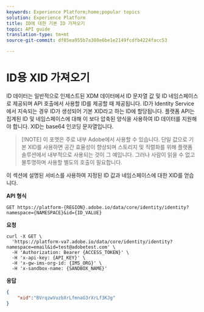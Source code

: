 ```yaml
---
keywords: Experience Platform;home;popular topics
solution: Experience Platform
title: ID에 대한 기본 ID 가져오기
topic: API guide
translation-type: tm+mt
source-git-commit: df85ea955b7a308e6be1e2149fcdfb4224facc53

---
```



# ID용 XID 가져오기

ID 데이터는 일반적으로 인제스트된 XDM 데이터에서 ID 문자열 값 및 ID 네임스페이스로 제공되며 API 호출에서 사용할 ID를 제공할 때 제공됩니다. ID가 Identity Service에서 지속되는 경우 ID가 생성되어 기본 XID라고 하는 ID에 할당됩니다. 플랫폼 API는 집계된 ID 및 네임스페이스에 대해 이 보다 압축된 양식을 사용하여 ID 데이터를 지원해야 합니다. XID는 base64 인코딩 문자열입니다.

>[!NOTE] 이 포맷은 주로 내부 Adobe에서 사용할 수 있습니다. 단일 값으로 기본 XID를 사용하면 공간 효율성이 향상되며 스토리지 및 직렬화를 위해 플랫폼 솔루션에서 내부적으로 사용되는 것이 그 예입니다. 그러나 사람이 읽을 수 없고 불투명하며 사용할 별도의 호출이 필요합니다.

이 섹션에 설명된 서비스를 사용하여 지정된 ID 값과 네임스페이스에 대한 XID를 얻습니다.

**API 형식**

```http
GET https://platform-{REGION}.adobe.io/data/core/identity/identity?namespace={NAMESPACE}&id={ID_VALUE}
```

**요청**

```shell
curl -X GET \
  'https://platform-va7.adobe.io/data/core/identity/identity?namespace=email&id=test@adobetest.com' \
  -H 'Authorization: Bearer {ACCESS_TOKEN}' \
  -H 'x-api-key: {API_KEY}' \
  -H 'x-gw-ims-org-id: {IMS_ORG}' \
  -H 'x-sandbox-name: {SANDBOX_NAME}'
```

**응답**

```json
{
    "xid":"BVrqzwVuzbXrLfmnaG3rXrLf3KJg"
}
```
